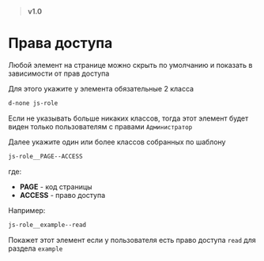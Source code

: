 > **v1.0**

# Права доступа
Любой элемент на странице можно скрыть по умолчанию и показать в зависимости от прав доступа

Для этого укажите у элемента обязательные 2 класса
```html
d-none js-role
```

Если не указывать больше никаких классов, тогда этот элемент будет виден только пользователям с правами `Администратор`

Далее укажите один или более классов собранных по шаблону
```html
js-role__PAGE--ACCESS
```

где:
- **PAGE** - код страницы
- **ACCESS** - право доступа

Например:
```html
js-role__example--read
```

Покажет этот элемент если у пользователя есть право доступа `read` для раздела `example`